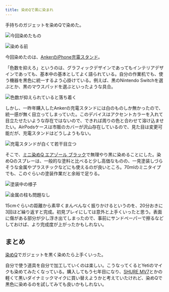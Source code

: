 ```yaml
---
title: 染めQで黒に染まれ
---
```

手持ちのガジェットを染めQで染めた。

![](https://lh3.googleusercontent.com/docs/ADP-6oFafQ1zrVQRBjClVnEIwrdJbBCsDix9NsM6uq1JbYI_VKUkR2WO-NZAAQSTQgSeLH9WaoMPYvn1CrCJNgDesWK41TMNWYjK1Huzo69Yk83LS4wRwB0XJ7m9io6_sgBiq5gXva_59gaK5exdKAmZSw-4Bb-ZPrJ5h82rDZFlVxy3u0z_JRSriZFx-HAHfhdFoZz8d9HkRb_G0gTn2vxsJewGYs_p0aZLFKbO319e5FoR8j9NEj5d3r12KRDBX3lND69lrH2wbN4YNdN1mhkiaLXizAAzn5ZZmiFP3HxKvx2DdXk3gcQi0n50FYYc5cNoVr2Zs0dXL36xdSz_L9iA9w2CGgHHWpSgTLT11Kx6Nln_yMKStc5QcRwavsCUCIZH6SF0IczICH2mvkfFsIvuszX0iRhTMeKEmR5rp8r6V4IkSMnvK2A9o9TbVcf0UJ8S4RS6x5yWDQZju_aUUJi9wq51daoe56D5AQLm2klIpuOM8tysyUK7oNFCmnL6HuO3j2GxjeSz_lPXd-CqmlhpAbDKQ2BIqrnlYrNyv9QYAm_JntkeKceLlx9spwDasekxP93BvETgBuvEQZffIGLCy3gey1_ZRP-rP6gp5gBeqN6tMVWAQ4axj4XZdRdg8ml8dw6Z9Ec1-8vwrAqIYfcEgj5V6auikMUmAkhbQtA2deri8Ud5L5tg_7_rC0RYjmgGgbAy6G6OvTwfaGPOrB0DbnugG9Bv9nfCxvShrqcadsAqzRDbgImQYdOFz1oLsETo1Td1w1gBbCKI-o1NC-SZhSJFt6FQNV4dQVT2CZWbD6iYk6IP5IKVI92UA86uCd_oxtwQoP9gT2JraRT5R_6nKNVULpJV_0ncLILq3_sFEkPn8te1s9aIv9ht-RH70cE1DwGCmeGzeQ_vr1nJChxMN3HytqrqXatFEoLqgzs3zNH5hVDH3mb3BSfiaLWd5MOzcVBIXNUInDwB_rLwJbF0wOrhXBQDHF1dCaefX5ooOgrqFiflUfcZQpmyD-Enug7lN0gHmrkufx-CJ0cq8xwFowxj9Pqnt6Ug0rLegpu_sPhQdQM720RKMcD693i2RHXtSXYl1NtlQHo7yuI0yTb1txwdcAW1iw7ZadCzzfeIbAkaHk2szqRAVQ7jep4aezXzcXLkdIz0YVRdP9nEpoXUOyTLae-T3TCz1eiOE2rs6kZgkBK07AwAXyIMovfi2VQRTF3eC7v1G91NspaUJdnurgGKfA5k1wkBRIphwwXhPmt0IyrE "今回染めたもの")

![](https://lh3.googleusercontent.com/docs/ADP-6oH4asbFgJoHozG8x-SyJ9y1RMuJX6Xczj9dzC7rSeKBSHce7pV1N2FpS1TnnZYeDarQIs4uOHFi3Bp9QC47bGHo85pKr5bvnBfmPkqaPW14AA9kj9XsCFqLLHlakq3jdEPjFCZWtnjRyfdVDjR2zfmpxPa2c8In1XXfgcq67QdFYAzcdMclRXlPcNlU6iG9hebivgGtZyrCw3kO3_C7cvYdqyhqPbTzO6_MSmR2xBSgKDNIgS-j6i7NXqDE_iCswKv0iMmftDRr3CVO3l-wnn8cIVuNelcP2rh5n7X072QisXDlVAqWkdpVWlVRmtnC6DQrxncVIZHw1n7cyXhGuqdFm0QNhkugZrt9W7mpNkenLFIWNjFv1knBTHs-I_NI1nLrGc92C4P-TudyxZzzh9CC3akxpRwgSEJ9rfbeMOKNAptHGaEaFrEROQ6R0rxkwVwa1ElirWQ9FVeV6XQh48aly5-Gj3FNzaX7uoqt6EpJ4iBDAhjTjFTWVTbAMNIXCmsLfQDnKyfD-mzPZn0dfjvRW1CbF3QfQUr2oimdQ6tj3Ed1awELg0ijIgYRd-ykRgXZ14AdSS2YDzxpJ1T2UnxM2SbFvX3EVuwoq00ciGuqzP99Bdwq8e4S7VLSkjy40y_7p3rIJpAHyrKD-Vr0_Z0j031bDns2srhwqH_-P7exiA4Kc5n3neV2pnik-W0MFiu2EoRGalp6KsG5uYYcN0GICzBTduqvzLrxFO1Z3zxYPFPVneATKaXHYi7mh2X7RbFl6VNKHCj2dDRYWDgtb1cPe9tp1hwE9-GHEnWioDGVFiK6WtOdBm1DAzXrGg_7UChlc6VH3ZzbnnS6eeb32TV0IbNl5-_ojqN-JJYG0cGqgJc-Uc05AEl-3L4lhYNqToqFyKbgA4BifUvEccBujHItxKW3Y3cChKtNgK_n078ZaX85TVpgCCkcxv3Gww9Nn40A-B9IDdHqOlIl-u__p0kPGPsl7JjFT3UYIYiuxfL83fSg-Jw-wRSK6uQwF3YW0vNEfHGkAmZUYzVifu3EdYeN12c8lPsmUZ5RJOjLF_Pa1q_5fRNk4RZDK-Pz5lyWvlLQl6CjUnlnP1RR7SWZPJWN54WpgjTTjrc1TWmgOR3G43U7aXvqlAE78fdqIp5wvVdTBNhPz9XV6Ogtv5wX9KuGf3VrvrbMySDJJOZYt9XLDYbMvL7U5St0xsT2DcR2ibc-BdOGTJS5L9vM7UvRyZhmUPJ9H9g3yFvwSXVN2myjlIWo "染める前")

今回染めたのは、[AnkerのiPhone充電スタンド](https://r7kamura.com/articles/2021-09-06-anker-iphone-stand)。

「色数を抑えろ」というのは、グラフィックデザインであってもインテリアデザインであっても、基本中の基本としてよく語られている。自分の作業机でも、使う機器を黒色に統一するよう心掛けている。例えば、黒のNintendo Switchを選ぶとか、黒のマウスパッドを選ぶといったような具合。

![](https://lh3.googleusercontent.com/docs/ADP-6oEXWXYx7_y7YJm3r9KeiZRbrNP8UCFjf3IVRu9aiesQmH69VlIqEVAuuiSaU0YubdRlUDeuzrndwxPlG8d3034ehIN4eaPWw3Z4Rkbnf1e6qoEknhnTIJZK-XeIWgu0InMQI5s-8-dS14_b6ZSHpY6Gpfb-AG2bXaGAwopfoQJInoxuEVjzWgHsFBp-qzHUth2D9JtcSlaYVl067biWVz0WuhjuzWQS60PInUZU9-Kl-8r6wBQ4Ke1WTZa2O9Eyx48ARtquoVvcpaiwwHFhq4YdSJjKPW3HcDFOLqrKqxlOAXzW6O_e0pwHxXCfK5BAW_xjjW2_5-BVc72TnNNdPgk6DIp39RnWHEjQZ6Ro2HF1YT-kp3d5dJpLSFyA8a9ouOj5U8LyOOzmI7Pz-nmDx7iC-qTxg0P1cug9gCMkI1m5EsrNYd0yUTMR43IzKO498FzGjkfpZiLzf8mo5PP7cH-1-H0HspubKPWPAytq_pHcUH3qBKVwnDiM-tbh_Flpp2SvSyNouiFdPgaFViphYbbR9SLNFAW0YWpWWDc_m2oGCJdlpeDAehuGPFzuyr2hULBxzu4Qlp6vKHL_ndhbNxKhJIYeH2roMFDg_syKFZQ_ma-sqc2Lgm2B8Uai_2G7k0YR4gzLtgbv8tGVuIzgNSqmZJ06d6e88evZznvs1zMcrPiQw4R16yZatB3r4HA8RFmeItXTeRdBbvqWn_u4WFf0pwrP1_w-Yoyevl4AcuLSnHXuu3UY3H88RGgPPj7Fm2RXttb5YlVs3N3BqAW3PZRkgEkpG7K6UT7ee5OFGePXBCDSb8a-L151VtHTBCBtwEbTMBlFn8Kft0gsNQU8m5T4cpJTvoWRI1CScmP-DbZJXJvr-9HFDHMImqx0OYzKa2tnC82j9NpEYPfCV_Vg0kcJm1BQswDHfeR2Wrb2-je3mOdOHlgBytTnpk2fAuDagPJXnwq1xnuaxF-ugMJNhnfEnnLM7-jLu-TNzZqaUbt4kDP11TKPUfE2xQGjqP5v_PQ5KXUVUq5zIJdDres8vz5nSLS08xGrYJsvdfS2G93eDYBwHVaCmp5fgNrLseHM1_ayQaL5u277GL_udLRDl7FfjYUp76xSplY0MMu068Uw3VjFDjSIEGUDOBLXmTPxXtFxPG-TxhJJRqLnLeu9huCe-aTv3QrhQ6nve67qWbLtfuc0hO5X7LLPliUMNR7PZlTK4uBKeMwRRzVl94bYRfPq3XNmB1v2qQybJ5sOI0O1i793 "色数が抑えられていると落ち着く")

しかし、一昨年購入したAnkerの充電スタンドには白のものしか無かったので、統一感が無く目立ってしまっていた。このデバイスはアクセントカラーを入れて目立たせたいような存在ではないので、できれば周りの色と合わせて溶け込ませたい。AirPodsケースは市販のカバーが沢山存在しているので、見た目は変更可能だが、充電スタンドはどうしようもない。

![](https://lh3.googleusercontent.com/docs/ADP-6oGDT8u0FezgJ-oLVORlvu5EVptwZn5z0RLCvvCn4V9sd5F1tWCnLXsaZehOv4Uoob6_h_Y7ojFxWIJ898O3q4KUyccR0Ix24i2z30y0aALntaktdHMHgQYwRCgRTx-yTadnwLFM_kouCaRCIS6Z_map63xu60CzesbSIoOl7jzEuwcWUqPn2sKW87fv7l72juiyqQteNAUZZ99ORWEzWg0nyL4Dg2k4-hd7lZ3ll2z3GdHYXkAuDju7TTUgPBW2HzqfdS_ZBLYsIFLfFmWiVBbN7w0XQhxX2WJnMfmQqIOA7jy0Qi3iZhNj9NLoWczL8yeZnAPI4-_CzSHd_QgWzrFoNC8oqvsC69CSaz97sttirLqTHSlg3WErvRWo8M48-YuLMKBkOITDppm9m9yLkWHxCMLgNKjUl8ALYq6Gj_ZKH1sh6cMKCs3gKpGh17pjThnhIev3xh9QS5p7s660iAcvVnnQmzJ_AaNv4cY4a15sEcwi2dTIu2z3BzHtrJRFzlwAHh9VnT_wS9lVA2Hf_cFb_NLepr_PapuN5IuOW4v86d5sKbjZjpuyBh_QeDNmI3CXh1P1Wbm0TFYfqwbXIfsh2cJ2AIr13ZVErlRsVcaGyksJ19Zoi8yblPCSZ8gezSG1KxOwUHHF6NzO7vUrRHaX_1hENZH9ag9vSmDW8O1fVbU6uVoi7fzculYo2E3y0HXF-9Ayyfp7MO5LEARPJzkFON1ddHDeJTP_4fEMi1guXWdBtmywbfguZa2MkKoDYMLfbpbdHAIPK8boaLULC2QvxsB7lbZtaHkAa2FTj-ekbLOEfMQKAeBmaNrMHOvNOMrb3LhcTxzKZKBTzqEqUZTbyjTWWr39cWIgRYQeVg9WmmxkiQAgekGjVUWCzDx3NjXlNxaL_2tZtutUwzT-8j8LB4paVOYcHWQ0h4dqBNjF8Xi8j-PANr3V6ZPwaYD5H4oAx5nwSVqqCZkDWwVa7UbZUH6K5OFUh2qm3PYZyAPbexGKbzQ0rqtwtLUzsYAeukFhIQY-Pq5lP77JpeC5SNMk5UYL1XATHDZdeNVrcIVtfdBONxGOKgD47-82cwu1YgC9HkG9U_8_Ejyq6rVV7KP9JiJ2NXTbCcAL4Yx0q7uHvy9WGC7Nl2TNKWJwjEksLC0bh4B3yK8dil-Gkd-GjyNM56IK7hCP4ECrzSPxzRhX7yzx9S2P1IudjF0xskOXpKuNYVuS4nm0x6gJGa6hOOCwgWgbIvf6gdSJjeSg_YC0cyo0 "充電スタンドが白くて若干目立つ")

そこで、[ミニ染めQ エアゾール ブラック](https://www.amazon.co.jp/dp/B003QMFUKO)で無理やり黒に染めることにした。染めQのスプレーは、一般的な塗料と比べると少し高価なものの、一見塗装しづらそうな金属やプラスチックなどにも使えるのが良いところ。70mlのミニタイプでも、このぐらいの塗装作業だと余裕で足りる。

![](https://lh3.googleusercontent.com/docs/ADP-6oHZesUYbkWIHwpcXiPjsiQDNxwoR5NgJElmSleJW02AP-wHtxy6Vk5vzfiHTNgO5plSZGlZcDw9Bfprw3DfjmScbC03a2Q8JKRkcKRmBDAJuJyWI3kK7KAbWLM-p7EUlVusJvhykVQMsBMat5gXmyJWeIpnLfvdbll96dhYsXSuRoH2JP1wRyb5vlIVGJfHMh-diwlFn8liUdSz-4YsX939UeED5KVjgDkW4bFwPTbewVPMW84IeyPiPu3veBaPpmtfv9LhvVUfCGyOeXl1lle3Jp-h96pSCFmZVUGG3m49LQN2a3QTqdJ17SYs2BnF2R1egOk2XfXdrj2tc-O1DdaWCh30xrte8gcZ1QXPRuKaspMBR7UI4PjBhihsWdM6gLVqCFG5ngz4gLuwbYi2RMriqBj8bWpwmhUDX0354isJE_-C0MQ1amv3kD6tnbJn0B4gQN6wHEc6lDgCSIMsVdOo1M7AYcarc6s5_BGyPQacI7CKU0DNpAyQkQ6oNtCwJA45ytYTOXJB2o4GmjJP6tXlU6BAq_JKjnjjxvtuETMBT03lLibzZCX5ngggakiZuzFQwBGk2ZN3OSWbclMTsiSbR4x1BChVZ5oRw2Z4hKKK4XBtLjq84Eu7yR1DkmZQFUNXzD-d4t2zfQ3XXn8QGBTJO3G1QgrLLXJr1iSe2uPxVzd52Z2TdwBSXzyzYWTL7bAV4ZjXV6OL-8ofF44VahK7Y1F0vk9t3ii_tY_bsvYIcZtgKQa9GSH72AQihUMPpymlbIa9va7FEkTs_8RoFmsDTT8_A9p6PTiA4ZlfAZSQdcww8M9NqtDaXJk6lUn_fkqICXwc_-Hw2ObNfy5nCW_juDgfQlNDSLMa-Y4-kXxTMuSNhPB8UmhVx1s-20TYbd7tSGv_AoyvyaDsguwWHzrFRFXEMV65XaNkGp8PqOlv8vpeTI42xrT3T1luB7U2AeSjFMJlQprs2m-emf1OuIQKsmVZ10NfgGnKYIj98ATCarQA_jFIlCN_B1ses5Ufh27vL_RbcEyBqdIZbfukL8IS4GG-6klaqS3PHjpPABOZgtwP6mJXgHD32pSp0sF8XHna9uR1z8U5Ht4ZsK8kCwmxUwkHbRm65GxOk0tYWHtm8KkUEH8SX8y2qM5fY9-_e4B3c1in103PBDyzjcNMgE3P_s_4lSo_sTCQ4RR5tOKhWgdeMv5DemagrYCHhF_VEh31TY_zxZ9S6ROFTyBPA7rWhb6pf12Weg6gHhNCAIeq-TZy "塗装中の様子")

![](https://lh3.googleusercontent.com/docs/ADP-6oFETcBO25TpN-5RRYva8antsGmCi7SjLFUmUEL_Z7VcNsdDky-Ps9MQlgGboMzY0oP4pbU1emovgcnHwivYCNHUCBL49kXR5yyFiw79wkR6q1fmq9JAu-TYPlNGxkSpYY8KbrCl2WibxwKmzVleO5kmoSuu1bzaE_kY3MvBHee-Dp6mwHNlXIKYP3iodmIksNBBphh6qccnmBEIcqwDn6VjlmSOlwem6Sg2_1wO_MVw1UIAIK5Wyfv7EUSFU1Z5B3zIh17BvimJG9OXi-wi2N-NwZflg81Rf6rbil873ugRLZn96KVWz6uzXMJUk0Ka1evm-51xi8HLcPJKd0VB9I8WtFiLcJ-pfhxPYDFEjSt31nLIugrQJwgir-Tm46iKCKusrD7p6pmtUzcys7BTXymr4gNk_HrZRa4VW1nGsoa68a9jOZqZWsDQxuHbj6X4ZDCmH-L4IeDJuOxEl5ABCdd-d7lafV9TSvVxrNukSgEKsHkHs9Q0m-E2QgH3qj5LchcSEh1JHnO2kw3CpMWQJ18ZGQdB6yVtRu1dr3G5T0id4Epv_1Oq8b9FBWInaqyU1mTP-1PH0oD20Qcwd5FGuUpn2V2UtB2Wf7r3BAGyOb7tlWKfTc2A4dbUyDo3pV9YsQxjJCFVcjuScljrvi0PrOlijtXwtXZwpPdJY0-BnYZYSsXa3hs4KDvXOXAnv-JCL02IMc0NYBVYAsTX0k611mblhK1O9ZfxgOJa8tA3owFcxfNVmzWVC5n9soCZUftiKsNl3rYPBLjIBo1ZJRDwtLMxw9iatcaTRq1q1Yxe8m0yaeJALfnCURRfICUbYysBK88roiwbgTtBel7OguBtD80tPnmxQPEuoXpASSK3CgoNtWKtxtkonriMtCukvNxXIqCsNoXJNlT_ViP_HOL88japW3OwmYwb3fHhYVflOf7RwvC0R6JRTsfNm9h5T0p2ac3ngjtqkbJOAn1aEIFmrLqUHy8MNO2HQZHkEBBLwpNs1eaqdnkNALqPuOA2CpvIsjNtjmiogE0aJQfkGuFFGE9Tm_0fGJSsnUH0BKru549qxmmVyT9pBiW7iwjWmDpLlMfDfHnU4kaboCXs0emDfHSq9vQ0qLnj0fpgLUzmMZgKR7EYdQaRsinQyf3ziFqNMzFJOZSJVKhfMQYOi_44pk5V6Nx1PWNtEs3zd7YbkcQJNRsaRrU2OjJmCBq0oT5EpIb7cySHEsuRgUbMRkL_Af4rl3jb4vwM8Pet1Hh1ltqowbtB "金属の柱も問題なし")

15cmぐらいの距離から素早くまんべんなく振りかけるというのを、20分おきに3回ほど繰り返すと完成。初見プレイにしては意外と上手くいったと思う。表面に傷がある部分が少し浮き出てしまったので、事前にサンドペーパーで擦るなどしておけば、より完成度が上がったかもしれない。

まとめ
---

[染めQ](https://www.amazon.co.jp/dp/B003QMFUKO)でガジェットを黒く染めたら上手くいった。

自分で使う道具を自分で加工していくのは楽しい。こうなってくるとYetiのマイクも染めてみたくなっている。購入してもう七年目になり、[SHURE MV7](https://www.amazon.co.jp/dp/B08KY7G1GV)とかの軽くて黒いダイナミックマイクに買い替えようかと考えていたけれど、染めQで黒色に染めるのを試してみても良いかもしれない。
